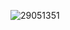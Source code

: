 

![29051351](https://user-images.githubusercontent.com/97265013/187127843-409d9ee4-5758-4c6e-b710-fbf8f7888a04.png)
